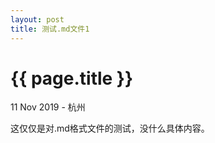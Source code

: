 ```yaml
---
layout: post
title: 测试.md文件1
---
```


{{ page.title }}
================

<p class="meta">11 Nov 2019 - 杭州</p>

这仅仅是对.md格式文件的测试，没什么具体内容。
